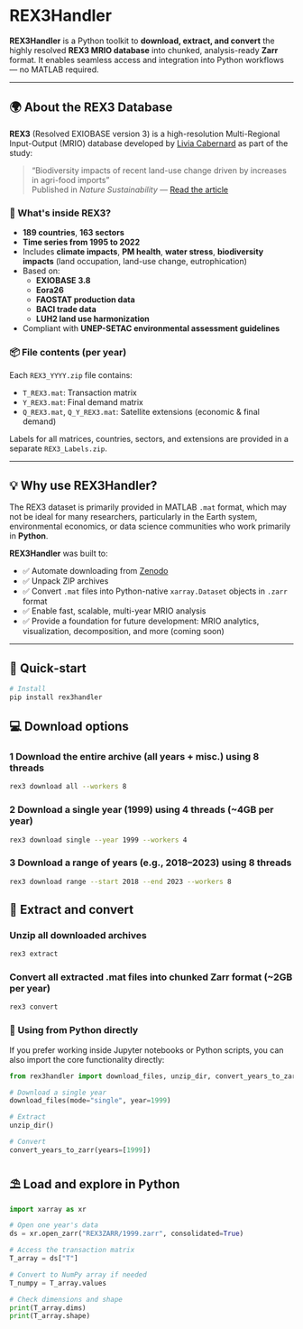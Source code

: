 # REX3Handler

**REX3Handler** is a Python toolkit to **download, extract, and convert** the highly resolved **REX3 MRIO database** into chunked, analysis-ready **Zarr** format. It enables seamless access and integration into Python workflows — no MATLAB required.

---

## 🌍 About the REX3 Database

**REX3** (Resolved EXIOBASE version 3) is a high-resolution Multi-Regional Input-Output (MRIO) database developed by [Livia Cabernard](https://scholar.google.com/citations?hl=en&user=5EtKtjoAAAAJ) as part of the study:

> “Biodiversity impacts of recent land-use change driven by increases in agri-food imports”  
> Published in *Nature Sustainability* — [Read the article](https://www.nature.com/articles/s41893-023-01169-6)


### 🧬 What's inside REX3?

- **189 countries**, **163 sectors**
- **Time series from 1995 to 2022**
- Includes **climate impacts**, **PM health**, **water stress**, **biodiversity impacts** (land occupation, land-use change, eutrophication)
- Based on:
  - **EXIOBASE 3.8**
  - **Eora26**
  - **FAOSTAT production data**
  - **BACI trade data**
  - **LUH2 land use harmonization**
- Compliant with **UNEP-SETAC environmental assessment guidelines**

### 📦 File contents (per year)

Each `REX3_YYYY.zip` file contains:

- `T_REX3.mat`: Transaction matrix  
- `Y_REX3.mat`: Final demand matrix  
- `Q_REX3.mat`, `Q_Y_REX3.mat`: Satellite extensions (economic & final demand)

Labels for all matrices, countries, sectors, and extensions are provided in a separate `REX3_Labels.zip`.

---

## 💡 Why use REX3Handler?

The REX3 dataset is primarily provided in MATLAB `.mat` format, which may not be ideal for many researchers, particularly in the Earth system, environmental economics, or data science communities who work primarily in **Python**.

**REX3Handler** was built to:

- ✅ Automate downloading from [Zenodo](https://zenodo.org/records/10354283)
- ✅ Unpack ZIP archives
- ✅ Convert `.mat` files into Python-native `xarray.Dataset` objects in `.zarr` format
- ✅ Enable fast, scalable, multi-year MRIO analysis
- ✅ Provide a foundation for future development: MRIO analytics, visualization, decomposition, and more (coming soon)

---

## 🎾 Quick‑start

```bash
# Install 
pip install rex3handler
```

## 💻 Download options
### 1 Download the **entire archive** (all years + misc.) using 8 threads
```bash
rex3 download all --workers 8
```

### 2  Download a **single year** (1999) using 4 threads (~4GB per year)
```bash
rex3 download single --year 1999 --workers 4
```

### 3  Download a **range of years** (e.g., 2018–2023) using 8 threads
```bash
rex3 download range --start 2018 --end 2023 --workers 8
```

## 📲 Extract and convert
### Unzip all downloaded archives
```bash
rex3 extract
```

### Convert all extracted .mat files into chunked Zarr format (~2GB per year)
```bash
rex3 convert
```


### 🍏 Using from Python directly

If you prefer working inside Jupyter notebooks or Python scripts, you can also import the core functionality directly:

```python
from rex3handler import download_files, unzip_dir, convert_years_to_zarr

# Download a single year
download_files(mode="single", year=1999)

# Extract
unzip_dir()

# Convert
convert_years_to_zarr(years=[1999])
```


## ⛱️ Load and explore in Python

```python
import xarray as xr

# Open one year's data
ds = xr.open_zarr("REX3ZARR/1999.zarr", consolidated=True)

# Access the transaction matrix
T_array = ds["T"]

# Convert to NumPy array if needed
T_numpy = T_array.values

# Check dimensions and shape
print(T_array.dims)
print(T_array.shape)
```